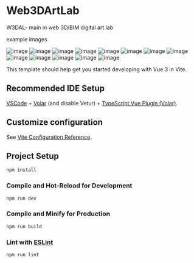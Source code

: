 # Web3DArtLab
W3DAL- main in web 3D/BIM digital art lab

example images

![image](public/thumbnail/saplings/coneAnchor.jpg)
![image](public/thumbnail/saplings/expandCylinder.jpg)
![image](public/thumbnail/saplings/fireWall.jpg)
![image](public/thumbnail/saplings/flyLine.jpg)
![image](public/thumbnail/saplings/flyingDrone.jpg)
![image](public/thumbnail/saplings/lightFlowWall.jpg)
![image](public/thumbnail/saplings/lightLineWall.jpg)
![image](public/thumbnail/saplings/radarTexture.jpg)
![image](public/thumbnail/saplings/smokeSphere.jpg)
![image](public/thumbnail/saplings/sprites_fireyAuraEffect.jpg)
![image](public/thumbnail/tree/heatmap_height.jpg)
![image](public/thumbnail/tree/measure.jpg)
![image](public/thumbnail/tree/section.jpg)

This template should help get you started developing with Vue 3 in Vite.

## Recommended IDE Setup

[VSCode](https://code.visualstudio.com/) + [Volar](https://marketplace.visualstudio.com/items?itemName=Vue.volar) (and disable Vetur) + [TypeScript Vue Plugin (Volar)](https://marketplace.visualstudio.com/items?itemName=Vue.vscode-typescript-vue-plugin).

## Customize configuration

See [Vite Configuration Reference](https://vitejs.dev/config/).

## Project Setup

```sh
npm install
```

### Compile and Hot-Reload for Development

```sh
npm run dev
```

### Compile and Minify for Production

```sh
npm run build
```

### Lint with [ESLint](https://eslint.org/)

```sh
npm run lint
```


